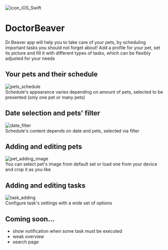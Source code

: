 ![icon_iOS_Swift](https://img-fotki.yandex.ru/get/60380/218764126.0/0_13f1ae_60ca29f4_orig.png)
# DoctorBeaver
Dr.Beaver app will help you to take care of your pets, by scheduling important tasks you should not forget about! Add a profile for your pet, set its picture and fill it with different types of tasks, which can be flexibly adjusted for your needs

## Your pets and their schedule
![pets_schedule](https://img-fotki.yandex.ru/get/26440/218764126.0/0_13f1a9_c93ebb54_orig.jpg)  
Schedule's appearance varies depending on amount of pets, selected to be presented (only one pet or many pets)

## Date selection and pets' filter 
![date_filter](https://img-fotki.yandex.ru/get/59115/218764126.0/0_13f1aa_fc7d0fc_orig.jpg)  
Schedule's content depends on date and pets, selected via filter

## Adding and editing pets
![pet_adding_image](https://img-fotki.yandex.ru/get/27460/218764126.0/0_13f1ab_b415bcfc_orig.jpg)  
You can select pet's image from default set or load one from your device and crop it as you like

## Adding and editing tasks
![task_adding](https://img-fotki.yandex.ru/get/100269/218764126.0/0_13f1ac_1f8a4817_orig.jpg)  
Configure task's settings with a wide set of options

## Coming soon...
* show notification when some task must be executed
* weak overview
* search page
